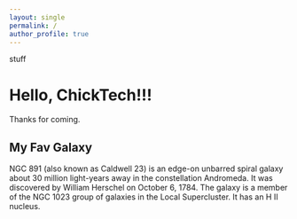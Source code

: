 ```yaml
---
layout: single
permalink: /
author_profile: true
---
```


stuff

# Hello, ChickTech!!!

Thanks for coming.

## My Fav Galaxy

NGC 891 (also known as Caldwell 23) is an edge-on unbarred spiral galaxy about 30 million light-years away in the constellation Andromeda. It was discovered by William Herschel on October 6, 1784. The galaxy is a member of the NGC 1023 group of galaxies in the Local Supercluster. It has an H II nucleus.

